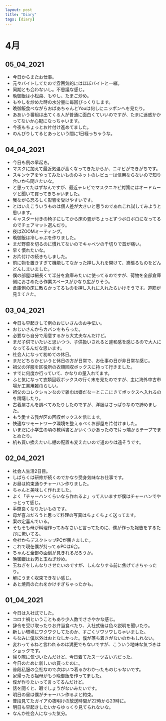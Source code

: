 ```yaml
---
layout: post
title: "Diary"
tags: [diary]
---
```


# 4月
## 05_04_2021
* 今日からまたお仕事。
* 元々バイトしてたので雰囲気的にはほぼバイトと一緒。
* 同期とも会わないし。不思議な感じ。
* 晩御飯は小松菜、もやし、たまご炒め。
* もやしを炒めた時の水分量に毎回びっくりします。
* 晩御飯食べながらおばあちゃんとYouは何しにニッポンへを見たり。
* ああいう番組は出てくる人が普通に面白くていいのですが、たまに迷惑かかってないか心配になっちゃいます。
* 今夜もちょっとお片付け進めてました。
* のんびりしてるとあっという間に1日経っちゃうな。

## 04_04_2021
* 今日も例の早起き。
* マスクに加えて最近気温が高くなってきたからか、ニキビができがちです。
* スキンケアをやってみたいもののネットのレビューは信用ならないので知り合いから聞きたいな。
* と思ってたはずなんですが、最近テレビでマスクニキビ対策にはオードムーゲと聞いて買ってきちゃいました。
* 我ながら恐ろしく影響を受けやすいです。
* とはいえこういうものは個人差が大きいと思うのであれこれ試してみようと思います。
* キャスター付きの椅子にしてから床の畳がちょっとずつボロボロになってるのでチェアマット選んだり。
* 夜はZOOMミーティング。
* 晩御飯は冷しゃぶを作りました。
* まだ野菜を切るのに慣れてないのでキャベツの千切りで首が痛い。
* 早く慣れたいな。
* お片付けの続きもしました。
* 前に物を置きすぎて機能してなかった押し入れを開けて、嵩張るものをどんどんしまいました。
* 僕の部屋は細長くて半分を倉庫みたいに使ってるのですが、荷物を全部倉庫側におさめたら作業スペースがかなり広がりそう。
* 倉庫側の床に散らかってるものを押し入れに入れたらいけそうです。道筋が見えてきた。

## 03_04_2021
* 今日も早起きして例のおじいさんのお手伝い。
* おじいさんからカバンをもらった。
* 必要なら自分で用意するから大丈夫なんだけど。
* まだ子供でいたいと思いつつ、子供扱いされると違和感を感じるので大人になってるんだな思います。
* 社会人になって初めての休日。
* まだどちらかというと休日の方が日常で、お仕事の日が非日常な感じ。
* 祖父の洋服を区役所の衣類回収ボックスに持って行きました。
* すでに何度か行っていて、かなりの量入れてます。
* ふと気になって衣類回収ボックスの行く末を見たのですが、主に海外中古市場か工業用雑巾らしい。
* 祖父のコレクションなので雑巾は嫌だなーとここにきてボックスへ入れるのを躊躇したり。
* 古着屋さんを調べてみたりしたのですが、洋服はさっぱりなので諦めました。
* もう愛する我が区の回収ボックスを信じます。
* 快適なリモートワーク環境を整えるべくお部屋を片付けました。
* いまだに小学生の頃の教科書とかいくつかあったので片っ端からテープでまとめたり。
* 机も買い換えたいし棚の配置も変えたいので道のりは遠そうです。

## 02_04_2021
* 社会人生活2日目。
* しばらくは研修が続くのでかなり受身気味なお仕事です。
* お昼は約束通りチャーハン作りました。
* ちゃんと美味しく作れました。
* よく「チャーハンくらいなら作れるよ」って人いますが僕はチャーハンでやっとって感じ。
* 手際良くなりたいものです。
* 母が喜ぶだろうと思って料理の写真はちょくちょく送ってます。
* 案の定喜んでいる。
* そもそも母が料理作ってみなさいと言ってたのに、僕が作った報告をするたびに驚いてる。
* 会社からデスクトップPCが届きました。
* これで現在僕が持ってるPCは6台。
* ちゃんと全部の面倒が見きれるだろうか。
* 晩御飯はお肉と玉ねぎ炒め。
* 玉ねぎをしんなりさせたいのですが、しんなりする前に焦げてきちゃったり。
* 解にうまく収束できない感じ。
* あと焼肉のたれをかけすぎちゃったかも。

## 01_04_2021
* 今日は入社式でした。
* コロナ禍ということもあり少人数でささやかな感じ。
* 辞令を受け取ったりお弁当食べたり、入社式後は色々説明を聞いたり。
* 新しい環境にワクワクしてたのか、すごくソワソワしちゃいました。
* ちなみに僕以外はおとなしかった。僕が落ち着きがないのかもしれない。
* 変わってるねと言われるのは満更でもないですが、こういう地味な気づきはショックです。
* 帰り際に気づいたんだけど、今日着てたスーツ古い方だった。
* 今日のために新しいの買ったのに。
* 普段私服の会社なので次はいつ着るかわかったものじゃないです。
* 家帰ったら祖母がもう晩御飯を作ってました。
* 僕が作りたいって言ってるんだけど。
* 話を聞くと、暇でしょうがないみたいです。
* 明日の昼は僕がチャーハン作るよと約束。
* 普段見てたガイアの夜明けの放送時間が22時から23時に。
* 明日も早起きしたいからゆっくり見てられないな。
* なんか社会人になった気分。
